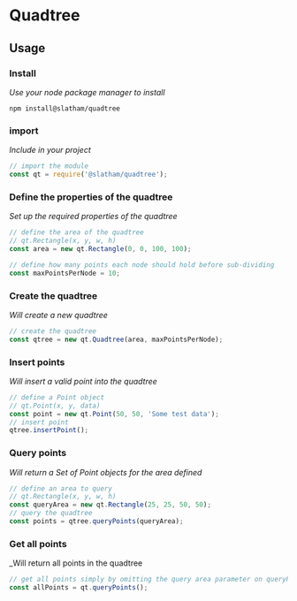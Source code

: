 # Quadtree


## Usage

### Install
_Use your node package manager to install_
```
npm install@slatham/quadtree
```

### import
_Include in your project_
```javascript
// import the module
const qt = require('@slatham/quadtree');
```
### Define the properties of the quadtree
_Set up the required properties of the quadtree_
```javascript
// define the area of the quadtree
// qt.Rectangle(x, y, w, h)
const area = new qt.Rectangle(0, 0, 100, 100);

// define how many points each node should hold before sub-dividing
const maxPointsPerNode = 10;
```
### Create the quadtree
_Will create a new quadtree_
```Javascript
// create the quadtree
const qtree = new qt.Quadtree(area, maxPointsPerNode);
```
### Insert points
_Will insert a valid point into the quadtree_
```Javascript
// define a Point object
// qt.Point(x, y, data)
const point = new qt.Point(50, 50, 'Some test data');
// insert point
qtree.insertPoint();
```
### Query points
_Will return a Set of Point objects for the area defined_
```Javascript
// define an area to query
// qt.Rectangle(x, y, w, h)
const queryArea = new qt.Rectangle(25, 25, 50, 50);
// query the quadtree
const points = qtree.queryPoints(queryArea);
```
### Get all points
_Will return all points in the quadtree
```Javascript
// get all points simply by omitting the query area parameter on queryPoints()
const allPoints = qt.queryPoints(); 
```
